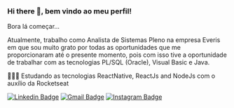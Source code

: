 ### Hi there 👋, bem vindo ao meu perfil! 

Bora lá começar...
<!--
Em 2016 minha carreira profissional na área de TI começou, junto com um colega, desenvolvi meu primeiro sistema chamado Weels_Sys para conclusão do curso técnico em informatica ( sistema de controle vendas ), no projeto utilizando java com banco de dados firebird.

Desde então meu interesse pela programação está só aumentando 🧑‍🚀

-->
Atualmente, trabalho como Analista de Sistemas Pleno na empresa Everis em que sou muito grato por todas as oportunidades que me proporcionaram até o presente momento, pois com isso tive a oportunidade de trabalhar com as tecnologias PL/SQL (Oracle), Visual Basic e Java.

👨🏻‍💻 Estudando as tecnologias ReactNative, ReactJs and NodeJs com o auxílio da Rocketseat 

<!-- :octocat: Follow me! -->

[![Linkedin Badge](https://img.shields.io/badge/linkedin-%230077B5.svg?&style=flat-square&logo=linkedin&logoColor=white)](https://www.linkedin.com/in/murylocesar/) [![Gmail Badge](https://img.shields.io/badge/-murylocesar2014@gmail.com-c14438?style=flat-square&logo=Gmail&logoColor=white&link=mailto:murylocesar2014@gmail.com)](mailto:murylocesar2014@gmail.com) [![Instagram Badge](https://img.shields.io/badge/instagram-%23E4405F.svg?&style=flat-square&logo=instagram&logoColor=white)](https://www.instagram.com/murylo.cesar/) 



<!--
**murylocesar/murylocesar** is a ✨ _special_ ✨ repository because its `README.md` (this file) appears on your GitHub profile.

Here are some ideas to get you started:

- 🔭 I’m currently working on ...
- 🌱 I’m currently learning ...
- 👯 I’m looking to collaborate on ...
- 🤔 I’m looking for help with ...
- 💬 Ask me about ...
- 📫 How to reach me: ...
- 😄 Pronouns: ...
- ⚡ Fun fact: ...
-->

